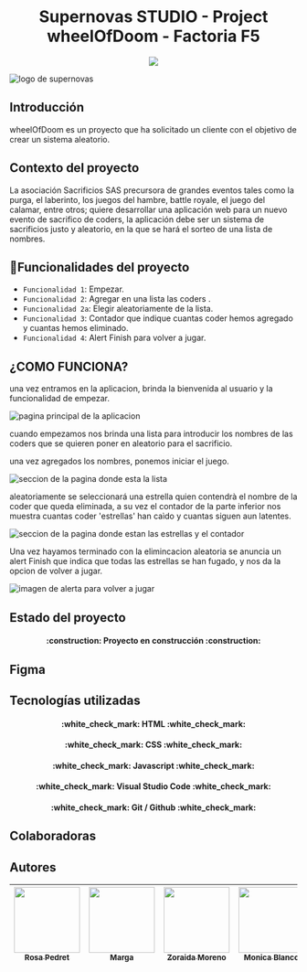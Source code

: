 
<h1 align="center"> Supernovas STUDIO - Project wheelOfDoom - Factoria F5 </h1>
  
  <p align="center">
   <img src="https://img.shields.io/badge/STATUS-EN%20DESAROLLO-green">
   </p>


![logo de supernovas](/img/logo-supernovas.png)
 

## Introducción
  wheelOfDoom es un proyecto que ha solicitado un cliente con el objetivo de crear un sistema aleatorio.

 
## Contexto del proyecto
 La asociación Sacrificios SAS precursora de grandes eventos tales como la purga, el laberinto, los juegos del hambre, battle royale, el juego del calamar, entre otros; quiere desarrollar una aplicación web para un nuevo evento de sacrifico de coders, la aplicación debe ser un sistema de sacrificios justo y aleatorio, en la que se hará el sorteo de una lista de nombres. 

 ## :hammer:Funcionalidades del proyecto

 - `Funcionalidad 1`: Empezar. 
 - `Funcionalidad 2`: Agregar en una lista las coders .
 - `Funcionalidad 2a`: Elegir aleatoriamente de la lista.
 - `Funcionalidad 3`: Contador que indique cuantas coder hemos agregado y cuantas hemos eliminado.
 - `Funcionalidad 4`: Alert Finish para volver a jugar.

## ¿COMO FUNCIONA?
 una vez entramos en la aplicacion, brinda la bienvenida al usuario y la funcionalidad de empezar.

 ![pagina principal de la aplicacion](/img/pagina-principal.png)

cuando  empezamos nos brinda una lista para introducir los nombres de las coders que se quieren poner en aleatorio para el sacrificio.

una vez agregados los nombres, ponemos iniciar el juego. 

![seccion de la pagina donde esta la lista](/img/lista.png)

aleatoriamente se seleccionará una estrella quien contendrà el nombre de la coder que queda eliminada, a su vez el contador de la parte inferior nos muestra cuantas coder 'estrellas' han caìdo y cuantas siguen aun latentes.

![seccion de la pagina donde estan las estrellas y el contador](/img/jugar.png)

Una vez hayamos terminado con la elimincacion aleatoria se anuncia un alert Finish que indica que todas las estrellas se han fugado, y nos da la opcion de volver a jugar. 

 ![imagen de alerta para volver a jugar](/img/alerta.png)



## Estado del proyecto
<h4 align="center">
:construction: Proyecto en construcción :construction:
</h4>

## Figma

 ## Tecnologías utilizadas
 <h4 align="center">
:white_check_mark: HTML :white_check_mark:
</h4>
<h4 align="center">
:white_check_mark: CSS :white_check_mark: 
</h4>
<h4 align="center">
:white_check_mark: Javascript :white_check_mark:
</h4>
<h4 align="center">
:white_check_mark: Visual Studio Code :white_check_mark:
</h4>
<h4 align="center">
:white_check_mark: Git / Github :white_check_mark:
</h4>



## Colaboradoras
## Autores

| [<img src="https://avatars.githubusercontent.com/u/131767553?v=4" width=115><br><sub>Rosa Pedret</sub>](https://github.com/Rosapedret2) |  [<img src="https://avatars.githubusercontent.com/u/71970858?v=4" width=115><br><sub>Marga</sub>]([https://github.com/guilhermeonrails](https://github.com/ellenpimentel)) |  [<img src="https://avatars.githubusercontent.com/u/131777684?v=4" width=115><br><sub>Zoraida Moreno</sub>](https://github.com/ZoraidaMorenoCadenas) |  [<img src="https://avatars.githubusercontent.com/u/107352744?v=4" width=115><br><sub>Monica Blanco</sub>](https://github.com/mgblanco10) |  [<img src="https://avatars.githubusercontent.com/u/132341389?v=4" width=115><br><sub>Valentina Rios</sub>](https://github.com/valblue21) |
| :---: | :---: | :---: | :---: | :---: | 
